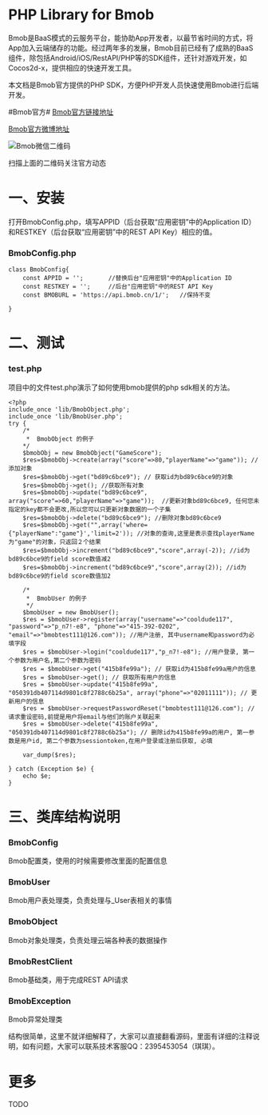 PHP Library for Bmob
================

Bmob是BaaS模式的云服务平台，能协助App开发者，以最节省时间的方式，将App加入云端储存的功能。经过两年多的发展，Bmob目前已经有了成熟的BaaS组件，除包括Android/iOS/RestAPI/PHP等的SDK组件，还针对游戏开发，如Cocos2d-x，提供相应的快速开发工具。

本文档是Bmob官方提供的PHP SDK，方便PHP开发人员快速使用Bmob进行后端开发。

#Bmob官方#
[Bmob官方链接地址](http://www.bmob.cn "Bmob官方链接地址") 

[Bmob官方微博地址](http://weibo.com/bmob/ "Bmob官方微博地址") 


![Bmob微信二维码](http://static.bmob.cn/new/images/ewm.jpg)

扫描上面的二维码关注官方动态


一、安装
=========================

打开BmobConfig.php，填写APPID（后台获取“应用密钥”中的Application ID）和RESTKEY（后台获取“应用密钥”中的REST API Key）相应的值。

### BmobConfig.php ###


    class BmobConfig{
		const APPID = '';       //替换后台"应用密钥"中的Application ID
		const RESTKEY = '';     //后台"应用密钥"中的REST API Key
		const BMOBURL = 'https://api.bmob.cn/1/';   //保持不变

    }


二、测试
=========================

### test.php ###

项目中的文件test.php演示了如何使用bmob提供的php sdk相关的方法。

    <?php
    include_once 'lib/BmobObject.php';
    include_once 'lib/BmobUser.php';
    try {
		/*
		 *  BmobObject 的例子
	 	*/	
		$bmobObj = new BmobObject("GameScore");
		$res=$bmobObj->create(array("score"=>80,"playerName"=>"game")); //添加对象
		$res=$bmobObj->get("bd89c6bce9"); // 获取id为bd89c6bce9的对象
		$res=$bmobObj->get(); //获取所有对象
		$res=$bmobObj->update("bd89c6bce9", array("score"=>60,"playerName"=>"game"));  //更新对象bd89c6bce9, 任何您未指定的key都不会更改,所以您可以只更新对象数据的一个子集
		$res=$bmobObj->delete("bd89c6bce9"); //删除对象bd89c6bce9
		$res=$bmobObj->get("",array('where={"playerName":"game"}','limit=2')); //对象的查询,这里是表示查找playerName为"game"的对象，只返回２个结果
		$res=$bmobObj->increment("bd89c6bce9","score",array(-2)); //id为bd89c6bce9的field score数值减2
		$res=$bmobObj->increment("bd89c6bce9","score",array(2)); //id为bd89c6bce9的field score数值加2
	
		/*
		 *  BmobUser 的例子
		 */	
		$bmobUser = new BmobUser();
		$res = $bmobUser->register(array("username"=>"cooldude117", "password"=>"p_n7!-e8", "phone"=>"415-392-0202", "email"=>"bmobtest111@126.com")); //用户注册, 其中username和password为必填字段
		$res = $bmobUser->login("cooldude117","p_n7!-e8"); //用户登录, 第一个参数为用户名,第二个参数为密码
		$res = $bmobUser->get("415b8fe99a"); // 获取id为415b8fe99a用户的信息
		$res = $bmobUser->get(); // 获取所有用户的信息
		$res = $bmobUser->update("415b8fe99a", "050391db407114d9801c8f2788c6b25a", array("phone"=>"02011111")); // 更新用户的信息
		$res = $bmobUser->requestPasswordReset("bmobtest111@126.com"); // 请求重设密码,前提是用户将email与他们的账户关联起来
		$res = $bmobUser->delete("415b8fe99a", "050391db407114d9801c8f2788c6b25a"); // 删除id为415b8fe99a的用户, 第一参数是用户id, 第二个参数为sessiontoken,在用户登录或注册后获取, 必填
	
		var_dump($res);

    } catch (Exception $e) {
		echo $e;
    }


三、类库结构说明
=========================
### BmobConfig ###
Bmob配置类，使用的时候需要修改里面的配置信息

### BmobUser ###
Bmob用户表处理类，负责处理与_User表相关的事情

### BmobObject ###
Bmob对象处理类，负责处理云端各种表的数据操作

### BmobRestClient ###
Bmob基础类，用于完成REST API请求

### BmobException ###
Bmob异常处理类

结构很简单，这里不就详细解释了，大家可以直接翻看源码，里面有详细的注释说明，如有问题，大家可以联系技术客服QQ：2395453054（琪琪）。

# 更多 #
TODO